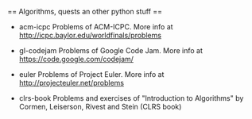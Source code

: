 

  == Algorithms, quests an other python stuff ==


- acm-icpc
	Problems of ACM-ICPC. More info at http://icpc.baylor.edu/worldfinals/problems

- gl-codejam
	Problems of Google Code Jam. More info at https://code.google.com/codejam/

- euler
	Problems of Project Euler. More info at http://projecteuler.net/problems

- clrs-book
  	Problems and exercises of "Introduction to Algorithms" by
	Cormen, Leiserson, Rivest and Stein (CLRS book)
